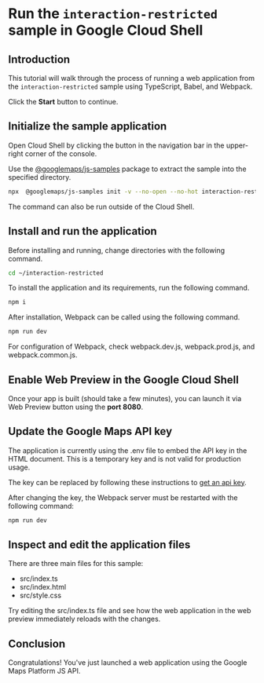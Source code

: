 # Run the `interaction-restricted` sample in Google Cloud Shell

<walkthrough-tutorial-duration duration="10"/>

## Introduction

This tutorial will walk through the process of running a web application from
the `interaction-restricted` sample using TypeScript, Babel, and Webpack.

Click the **Start** button to continue.

## Initialize the sample application

Open Cloud Shell by clicking the
<walkthrough-cloud-shell-icon></walkthrough-cloud-shell-icon> button in the
navigation bar in the upper-right corner of the console.

Use the [@googlemaps/js-samples](https://www.npmjs.com/package/@googlemaps/js-samples) package to 
extract the sample into the specified directory.

```bash
npx  @googlemaps/js-samples init -v --no-open --no-hot interaction-restricted ~/interaction-restricted
```

The command can also be run outside of the Cloud Shell.

## Install and run the application

Before installing and running, change directories with the following command.

```bash
cd ~/interaction-restricted
```

To install the application and its requirements, run the following command.

```bash
npm i
```

After installation, Webpack can be called using the following command.

```bash
npm run dev
```

For configuration of Webpack, check
<walkthrough-editor-open-file filePath="interaction-restricted/webpack.dev.js">webpack.dev.js</walkthrough-editor-open-file>,
<walkthrough-editor-open-file filePath="interaction-restricted/webpack.prod.js">webpack.prod.js</walkthrough-editor-open-file>,
and
<walkthrough-editor-open-file filePath="interaction-restricted/webpack.common.js">webpack.common.js</walkthrough-editor-open-file>.

## Enable Web Preview in the Google Cloud Shell

Once your app is built (should take a few minutes), you can launch it via
<walkthrough-spotlight-pointer target="cloudshell" spotlightId="devshell-web-preview-button">Web
Preview button</walkthrough-spotlight-pointer> using the **port 8080**.

## Update the Google Maps API key

The application is currently using the
<walkthrough-editor-open-file filePath="interaction-restricted/.env">.env</walkthrough-editor-open-file>
file to embed the API key in the HTML document. This is a temporary key and is
not valid for production usage.

The key can be replaced by following these instructions to
[get an api key](https://developers.google.com/maps/documentation/javascript/get-api-key).

After changing the key, the Webpack server must be restarted with the following
command:

```bash
npm run dev
```

## Inspect and edit the application files

There are three main files for this sample:

*   <walkthrough-editor-open-file filePath="interaction-restricted/src/index.ts">src/index.ts</walkthrough-editor-open-file>
*   <walkthrough-editor-open-file filePath="interaction-restricted/src/index.html">src/index.html</walkthrough-editor-open-file>
*   <walkthrough-editor-open-file filePath="interaction-restricted/src/style.css">src/style.css</walkthrough-editor-open-file>

Try editing the <walkthrough-editor-open-file filePath="interaction-restricted/src/index.ts">src/index.ts</walkthrough-editor-open-file> file and see how the web application in the web preview immediately reloads with the changes.

## Conclusion

<walkthrough-conclusion-trophy></walkthrough-conclusion-trophy>

Congratulations! You've just launched a web application using the Google Maps
Platform JS API.
